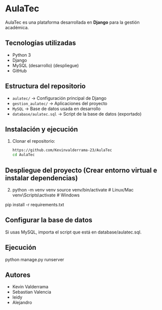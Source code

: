 # AulaTec

AulaTec es una plataforma desarrollada en **Django** para la gestión académica.

## Tecnologías utilizadas
- Python 3
- Django
- MySQL (desarrollo) (despliegue)
- GitHub

## Estructura del repositorio
- `aulatec/` → Configuración principal de Django  
- `gestion_aulatec/` → Aplicaciones del proyecto  
- `MySQL` → Base de datos usada en desarrollo  
- `database/aulatec.sql` → Script de la base de datos (exportado)

## Instalación y ejecución
1. Clonar el repositorio:
   ```bash
   https://github.com/Kevinvalderrama-23/AulaTec
   cd AulaTec

## Despliegue del proyecto (Crear entorno virtual e instalar dependencias)
2. python -m venv venv
source venv/bin/activate  # Linux/Mac
venv\Scripts\activate     # Windows

pip install -r requirements.txt

## Configurar la base de datos
Si usas MySQL, importa el script que está en database/aulatec.sql.

## Ejecución
python manage.py runserver

## Autores
- Kevin Valderrama
- Sebastian Valencia
- leidy
- Alejandro

